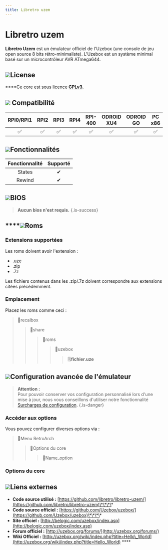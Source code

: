 ```yaml
---
title: Libretro uzem
---
```


# Libretro uzem

**Libretro Uzem** est un émulateur officiel de l'Uzebox \(une console de jeu open source 8 bits rétro-minimaliste\). L'Uzebox est un système minimal basé sur un microcontrôleur AVR ATmega644.

## ![](/migration-images/emulateurs/consoles-fantasy/uzebox/gerald-g-parchment-background-or-border-5.svg)License

 ****Ce core est sous licence [**GPLv3**](https://github.com/Uzebox/uzebox/blob/master/gpl-3.0.txt).

## ![](/migration-images/emulateurs/consoles-fantasy/uzebox/compatibility.png) Compatibilité

| RPI0/RPI1 | RPI2 | RPI3 | RPI4 | RPI-400 | ODROID XU4 | ODROID GO | PC x86 | PC X86\_64 |
| :---: | :---: | :---: | :---: | :---: | :---: | :---: | :---: | :---: |
| ✅ | ✅ | ✅ | ✅ | ✅ | ✅ | ✅ | ✅ | ✅ |

## ![](/migration-images/emulateurs/consoles-fantasy/uzebox/cogwheel-145804_640.png)Fonctionnalités

| Fonctionnalité | Supporté |
| :---: | :---: |
| States | ✔ |
| Rewind | ✔ |

## ![](/migration-images/emulateurs/consoles-fantasy/uzebox/tqfp32.svg)BIOS


>**Aucun bios n'est requis.**
{.is-success}

## \*\*\*\*![](/migration-images/emulateurs/consoles-fantasy/uzebox/rom-30098_640.png)**Roms**

### **Extensions supportées**

Les roms doivent avoir l'extension :

* .uze
* .zip
* .7z

Les fichiers contenus dans les .zip/.7z doivent correspondre aux extensions citées précédemment.

### **Emplacement**

Placez les roms comme ceci : 

> 📁recalbox
>
> > 📁share
> >
> > > 📁roms
> > >
> > > > 📁uzebox
> > > >
> > > > > 🗒**fichier.uze**

## ![](/migration-images/emulateurs/consoles-fantasy/uzebox/hammer-28636_640.png)Configuration avancée de l'émulateur


>**Attention :**  
>Pour pouvoir conserver vos configuration personnalisé lors d'une mise à jour, nous vous conseillons d'utiliser notre fonctionnalité [Surcharges de configuration](/fr/usage-avance/surcharge-de-configuration).
{.is-danger}

### Accéder aux options

Vous pouvez configurer diverses options via :

> 📁Menu RetroArch
>
> > 📁Options du core
> >
> > > 🧩Name\_option

### Options du core

## ![](/migration-images/emulateurs/consoles-fantasy/uzebox/kisspng-web-development-world-wide-web-computer-icons-webs-world-wide-web-icon-png-5ab05c24477216.4540070115215073642927.png)**Liens externes**

* **Code source utilisé :** [https://github.com/libretro/libretro-uzem/](https://github.com/libretro/libretro-uzem)\*\*\*\*
* **Code source officiel :** [https://github.com/Uzebox/uzebox/](https://github.com/Uzebox/uzebox)\*\*\*\*
* **Site officiel :** [http://belogic.com/uzebox/index.asp](http://belogic.com/uzebox/index.asp)
* **Forum officiel :** [http://uzebox.org/forums/](http://uzebox.org/forums/)
* **Wiki Officiel :** [http://uzebox.org/wiki/index.php?title=Hello\_World](http://uzebox.org/wiki/index.php?title=Hello_World) ****



